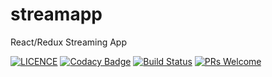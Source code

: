 # streamapp
React/Redux Streaming App

[![LICENCE](https://img.shields.io/dub/l/vibe-d.svg)](https://github.com/edsphinx/streamapp/blob/master/LICENSE)
[![Codacy Badge](https://api.codacy.com/project/badge/Grade/8395d6f00cdb411aab479ebd654ae236)](https://www.codacy.com/app/edsphinx/streamapp?utm_source=github.com&amp;utm_medium=referral&amp;utm_content=edsphinx/streamapp&amp;utm_campaign=Badge_Grade)
[![Build Status](https://travis-ci.org/edsphinx/streamapp.svg?branch=master)](https://travis-ci.org/edsphinx/streamapp)
[![PRs Welcome](https://img.shields.io/badge/PRs-welcome-brightgreen.svg?style=flat-square)](http://makeapullrequest.com)
